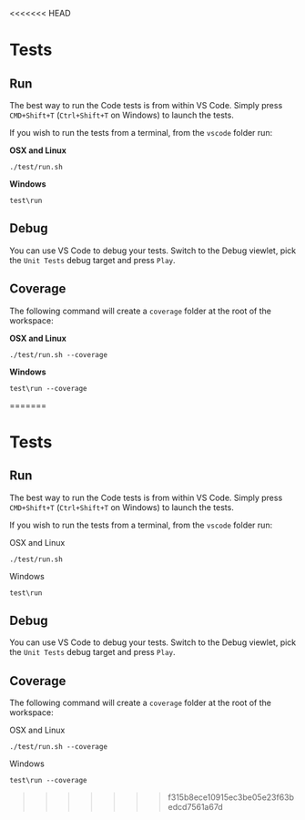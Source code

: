 <<<<<<< HEAD
# Tests

## Run

The best way to run the Code tests is from within VS Code. Simply press `CMD+Shift+T` (`Ctrl+Shift+T` on Windows) to launch the tests.

If you wish to run the tests from a terminal, from the `vscode` folder run:

**OSX and Linux**

	./test/run.sh

**Windows**

	test\run

## Debug

You can use VS Code to debug your tests. Switch to the Debug viewlet, pick the `Unit Tests` debug target and press `Play`.

## Coverage

The following command will create a `coverage` folder at the root of the workspace:

**OSX and Linux**

	./test/run.sh --coverage

**Windows**

	test\run --coverage
=======
# Tests

## Run

The best way to run the Code tests is from within VS Code. Simply press `CMD+Shift+T` (`Ctrl+Shift+T` on Windows) to launch the
tests.

If you wish to run the tests from a terminal, from the `vscode` folder run:

OSX and Linux

	./test/run.sh

Windows

	test\run

## Debug

You can use VS Code to debug your tests. Switch to the Debug viewlet, pick the `Unit Tests` debug target and press `Play`.

## Coverage

The following command will create a `coverage` folder at the root of the workspace:

OSX and Linux

	./test/run.sh --coverage

Windows

	test\run --coverage
>>>>>>> f315b8ece10915ec3be05e23f63bedcd7561a67d
